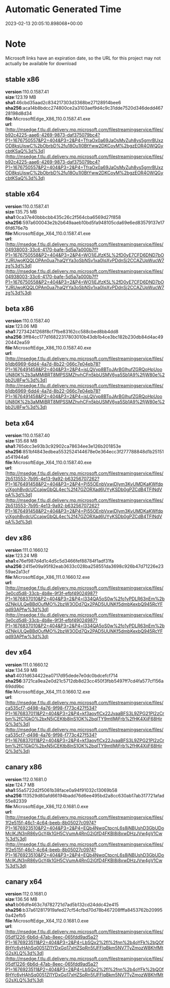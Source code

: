 # Automatic Generated Time
2023-02-13 20:05:10.898068+00:00

# Note
Microsoft links have an expiration date, so the URL for this project may not actually be available for download

## stable x86
**version**:110.0.1587.41  
**size**:123.19 MB  
**sha1**:46cbd35aad2c834217303d3368be27128914bee6  
**sha256**:aca14b8bdcc274800ce2a3103aef9d4c9c31dde7520d346dedd46728198d8d34  
**file**:MicrosoftEdge_X86_110.0.1587.41.exe  
**url**:[http://msedge.f.tlu.dl.delivery.mp.microsoft.com/filestreamingservice/files/b92c4225-aae6-4269-9873-daf375079bc4?P1=1676750557&P2=404&P3=2&P4=TfraOx0a69JaOsMyZuh8vs5gmrBUxzOD8ksUjswC%2bObrbD%2fu18Ou1I0BtYww2DKCoyM%2bgzEOR4OWQGycbtKSaQ%3d%3d](http://msedge.f.tlu.dl.delivery.mp.microsoft.com/filestreamingservice/files/b92c4225-aae6-4269-9873-daf375079bc4?P1=1676750557&P2=404&P3=2&P4=TfraOx0a69JaOsMyZuh8vs5gmrBUxzOD8ksUjswC%2bObrbD%2fu18Ou1I0BtYww2DKCoyM%2bgzEOR4OWQGycbtKSaQ%3d%3d)  

## stable x64
**version**:110.0.1587.41  
**size**:135.75 MB  
**sha1**:0ca37e40bbbcbb435c26c2f564cba6569d27f858  
**sha256**:597a600043e2b2b649aaeb10bd5fa948105cda69e6ed83579137e176fd676e7b  
**file**:MicrosoftEdge_X64_110.0.1587.41.exe  
**url**:[http://msedge.f.tlu.dl.delivery.mp.microsoft.com/filestreamingservice/files/04938003-33c6-4170-bafe-5d5a7a000b7f?P1=1676750558&P2=404&P3=2&P4=WO1jEJfzK5L%2fD0yE7CFD6DND7bOYJRUwoKQQLOPAn0ua7haQYYa3oSbNSv1xa0IqXvPDdnSj2CCAZUpWucW7zg%3d%3d](http://msedge.f.tlu.dl.delivery.mp.microsoft.com/filestreamingservice/files/04938003-33c6-4170-bafe-5d5a7a000b7f?P1=1676750558&P2=404&P3=2&P4=WO1jEJfzK5L%2fD0yE7CFD6DND7bOYJRUwoKQQLOPAn0ua7haQYYa3oSbNSv1xa0IqXvPDdnSj2CCAZUpWucW7zg%3d%3d)  

## beta x86
**version**:110.0.1587.40  
**size**:123.06 MB  
**sha1**:72734241268f8cf7fbe83162cc588cbed8bb4dd8  
**sha256**:3ff84cc177d16822317803010b43db1b4ce3bc182b230db84d4ac4920442ea59  
**file**:MicrosoftEdge_X86_110.0.1587.40.exe  
**url**:[http://msedge.f.tlu.dl.delivery.mp.microsoft.com/filestreamingservice/files/b1db6969-6dd4-4a7d-8b22-066c7e04eb78?P1=1676491458&P2=404&P3=2&P4=isLQVvp8BToJArBGlhufZGRQoHpUooUN80K%2b3aMMiBRT8MPSSMZhvhCFn5kbUSMV6ya5Sb1A9%2fjW80e%2bb2U8Fw%3d%3d](http://msedge.f.tlu.dl.delivery.mp.microsoft.com/filestreamingservice/files/b1db6969-6dd4-4a7d-8b22-066c7e04eb78?P1=1676491458&P2=404&P3=2&P4=isLQVvp8BToJArBGlhufZGRQoHpUooUN80K%2b3aMMiBRT8MPSSMZhvhCFn5kbUSMV6ya5Sb1A9%2fjW80e%2bb2U8Fw%3d%3d)  

## beta x64
**version**:110.0.1587.40  
**size**:135.68 MB  
**sha1**:765dcc3e93b3c92902ca78634ee3e126b201853e  
**sha256**:851bf4843edbea5532524144678e0e364ecc3f277788848d1b25151a541944a6  
**file**:MicrosoftEdge_X64_110.0.1587.40.exe  
**url**:[http://msedge.f.tlu.dl.delivery.mp.microsoft.com/filestreamingservice/files/2b513553-7b95-4e13-9a92-b63256707262?P1=1676491458&P2=404&P3=2&P4=Pi55OEnbVxwjDIym3KvUMDKaKWfdpyiXgohBvdcUCcajwGbQL4ec%2f47GZORXad6UYyKSDb0gPZCdB4TFINdVpA%3d%3d](http://msedge.f.tlu.dl.delivery.mp.microsoft.com/filestreamingservice/files/2b513553-7b95-4e13-9a92-b63256707262?P1=1676491458&P2=404&P3=2&P4=Pi55OEnbVxwjDIym3KvUMDKaKWfdpyiXgohBvdcUCcajwGbQL4ec%2f47GZORXad6UYyKSDb0gPZCdB4TFINdVpA%3d%3d)  

## dev x86
**version**:111.0.1660.12  
**size**:123.24 MB  
**sha1**:e76ef987d4d1c4d5c5d3466fef88784f1adf31fa  
**sha256**:2415e09a95f82eab3633c028ba258551da3698c926b47d71226e2359ae2a13cf  
**file**:MicrosoftEdge_X86_111.0.1660.12.exe  
**url**:[http://msedge.f.tlu.dl.delivery.mp.microsoft.com/filestreamingservice/files/3e0cd5d8-33cb-4b8e-9f3f-efbf49024987?P1=1676837010&P2=404&P3=2&P4=l334QA5oS0w%2fo1yPDLR63nEm%2bdZNkjULQeBBdOufMO%2bzW3ODd7Qx2PAD5UUNKf5dmbKexbQ945RcYFqd93APfw%3d%3d](http://msedge.f.tlu.dl.delivery.mp.microsoft.com/filestreamingservice/files/3e0cd5d8-33cb-4b8e-9f3f-efbf49024987?P1=1676837010&P2=404&P3=2&P4=l334QA5oS0w%2fo1yPDLR63nEm%2bdZNkjULQeBBdOufMO%2bzW3ODd7Qx2PAD5UUNKf5dmbKexbQ945RcYFqd93APfw%3d%3d)  

## dev x64
**version**:111.0.1660.12  
**size**:134.59 MB  
**sha1**:4031d634422ea0717d95dede7e0dc0bdcefcf714  
**sha256**:3721ca9ea2e0d21c5712db8d23cc450f3fbb5497ff7cd4fa577cf156a69dd9bc  
**file**:MicrosoftEdge_X64_111.0.1660.12.exe  
**url**:[http://msedge.f.tlu.dl.delivery.mp.microsoft.com/filestreamingservice/files/ca535cf7-d498-4a76-9f98-f773c427f534?P1=1676837011&P2=404&P3=2&P4=kf3aoyflCx22JvaaBFS3L9ZPG21PI2zCrbm%2fC1GkO%2bxN5iCEKtb8lnS1OK%2bqITY9mtlMjFrb%2fHK4XiiF68HirQ%3d%3d](http://msedge.f.tlu.dl.delivery.mp.microsoft.com/filestreamingservice/files/ca535cf7-d498-4a76-9f98-f773c427f534?P1=1676837011&P2=404&P3=2&P4=kf3aoyflCx22JvaaBFS3L9ZPG21PI2zCrbm%2fC1GkO%2bxN5iCEKtb8lnS1OK%2bqITY9mtlMjFrb%2fHK4XiiF68HirQ%3d%3d)  

## canary x86
**version**:112.0.1681.0  
**size**:124.7 MB  
**sha1**:55a5722d2f5061b38face0a94f91032c13069b58  
**sha256**:113529d80afd66194badd76d6ee495bd2a8cc630ab17ab317721afad55e82339  
**file**:MicrosoftEdge_X86_112.0.1681.0.exe  
**url**:[http://msedge.f.tlu.dl.delivery.mp.microsoft.com/filestreamingservice/files/1f2e515f-46c1-4c64-beeb-8b05027c0974?P1=1676923510&P2=404&P3=2&P4=EQb4NwqCtpcnL6s8jNBUshD3GbUDoMcIKJN3nR86yGcY4k1GH5CVumA4RnG2iGfD4FKBl8i8xwDHzJVw4gV1Cw%3d%3d](http://msedge.f.tlu.dl.delivery.mp.microsoft.com/filestreamingservice/files/1f2e515f-46c1-4c64-beeb-8b05027c0974?P1=1676923510&P2=404&P3=2&P4=EQb4NwqCtpcnL6s8jNBUshD3GbUDoMcIKJN3nR86yGcY4k1GH5CVumA4RnG2iGfD4FKBl8i8xwDHzJVw4gV1Cw%3d%3d)  

## canary x64
**version**:112.0.1681.0  
**size**:136.56 MB  
**sha1**:b06dfe463c7d782721d7ad5b132cd24ddc42e415  
**sha256**:b37a612817919afed27cf54cfbd70d78b467208fffa8453762b209950a42efb5  
**file**:MicrosoftEdge_X64_112.0.1681.0.exe  
**url**:[http://msedge.f.tlu.dl.delivery.mp.microsoft.com/filestreamingservice/files/05df1226-6b6d-47ab-8eec-065fdd9ad5a2?P1=1676923511&P2=404&P3=2&P4=LbSQx2%2fl%2fnn%2b4oYFk%2bQOf8HYc6vHAhSq0051Zl1YDxGq17xHZSpRn5fJFFlqBkm5NV7TyZmozW8KhfMtG2sXLQ%3d%3d](http://msedge.f.tlu.dl.delivery.mp.microsoft.com/filestreamingservice/files/05df1226-6b6d-47ab-8eec-065fdd9ad5a2?P1=1676923511&P2=404&P3=2&P4=LbSQx2%2fl%2fnn%2b4oYFk%2bQOf8HYc6vHAhSq0051Zl1YDxGq17xHZSpRn5fJFFlqBkm5NV7TyZmozW8KhfMtG2sXLQ%3d%3d)  

